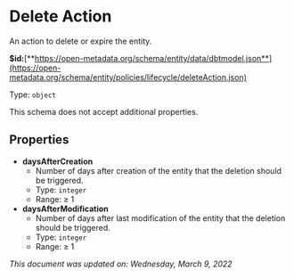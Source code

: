 # Delete Action

An action to delete or expire the entity.

**$id:**[**https://open-metadata.org/schema/entity/data/dbtmodel.json**](https://open-metadata.org/schema/entity/policies/lifecycle/deleteAction.json)

Type: `object`

This schema does not accept additional properties.

## Properties

* **daysAfterCreation**
  * Number of days after creation of the entity that the deletion should be triggered.
  * Type: `integer`
  * Range: ≥ 1
* **daysAfterModification**
  * Number of days after last modification of the entity that the deletion should be triggered.
  * Type: `integer`
  * Range: ≥ 1

_This document was updated on: Wednesday, March 9, 2022_
